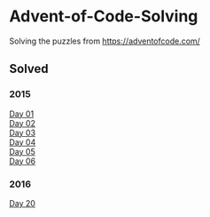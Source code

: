 # Advent-of-Code-Solving

Solving the puzzles from https://adventofcode.com/

## Solved

### 2015

[Day 01](events/2015/day-01/)\
[Day 02](events/2015/day-02/)\
[Day 03](events/2015/day-03/)\
[Day 04](events/2015/day-04/)\
[Day 05](events/2015/day-05/)\
[Day 06](events/2015/day-06/)

### 2016

[Day 20](events/2016/day-20/)
